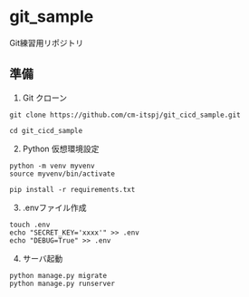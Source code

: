 # git_sample
Git練習用リポジトリ

## 準備
1. Git クローン  
```
git clone https://github.com/cm-itspj/git_cicd_sample.git

cd git_cicd_sample 
```

2. Python 仮想環境設定
```
python -m venv myvenv
source myvenv/bin/activate

pip install -r requirements.txt
```

3. .envファイル作成
```
touch .env
echo "SECRET_KEY='xxxx'" >> .env 
echo "DEBUG=True" >> .env
```

4. サーバ起動
```
python manage.py migrate
python manage.py runserver
```
